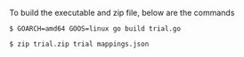 To build the executable and zip file, below are the commands

```$ GOARCH=amd64 GOOS=linux go build trial.go```

```$ zip trial.zip trial mappings.json```